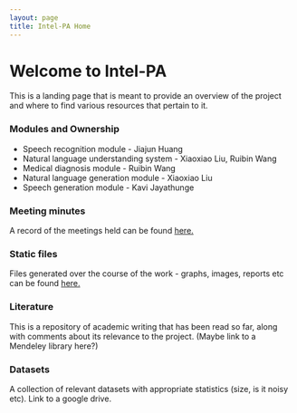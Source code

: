 ```yaml
---
layout: page
title: Intel-PA Home
---
```


# Welcome to Intel-PA

  This is a landing page that is meant to provide an overview of the project and where to find various resources that pertain to it.

### Modules and Ownership

- Speech recognition module - Jiajun Huang
- Natural language understanding system - Xiaoxiao Liu, Ruibin Wang
- Medical diagnosis module - Ruibin Wang
- Natural language generation module - Xiaoxiao Liu
- Speech generation module - Kavi Jayathunge

### Meeting minutes
A record of the meetings held can be found [here.](/minutes/)

### Static files
Files generated over the course of the work - graphs, images, reports etc can be found [here.](/static/)

### Literature
This is a repository of academic writing that has been read so far, along with comments about its relevance to the project. (Maybe link to a Mendeley library here?)
  
### Datasets
A collection of relevant datasets with appropriate statistics (size, is it noisy etc). Link to a google drive.

